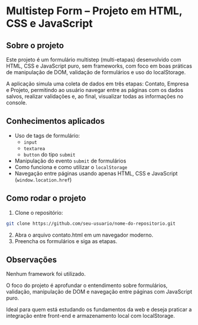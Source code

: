 # Multistep Form – Projeto em HTML, CSS e JavaScript

## Sobre o projeto

Este projeto é um formulário multistep (multi-etapas) desenvolvido com HTML, CSS e JavaScript puro, sem frameworks, com foco em boas práticas de manipulação de DOM, validação de formulários e uso do localStorage.

A aplicação simula uma coleta de dados em três etapas: Contato, Empresa e Projeto, permitindo ao usuário navegar entre as páginas com os dados salvos, realizar validações e, ao final, visualizar todas as informações no console.

## Conhecimentos aplicados

- Uso de tags de formulário:
  - `input`
  - `textarea`
  - `button` do tipo `submit`
- Manipulação do evento `submit` de formulários
- Como funciona e como utilizar o `localStorage`
- Navegação entre páginas usando apenas HTML, CSS e JavaScript (`window.location.href`)

## Como rodar o projeto

1. Clone o repositório:
```bash
git clone https://github.com/seu-usuario/nome-do-repositorio.git
```
2.  Abra o arquivo contato.html em um navegador moderno.
3.  Preencha os formulários e siga as etapas.
   
## Observações

Nenhum framework foi utilizado.

O foco do projeto é aprofundar o entendimento sobre formulários, validação, manipulação de DOM e navegação entre páginas com JavaScript puro.

Ideal para quem está estudando os fundamentos da web e deseja praticar a integração entre front-end e armazenamento local com localStorage.

